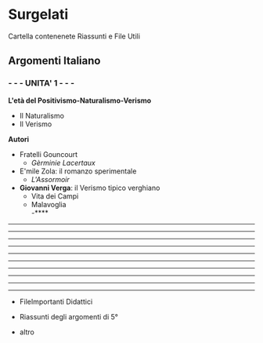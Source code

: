 # Surgelati

Cartella contenenete Riassunti e File Utili

## Argomenti Italiano

### - - -  UNITA' 1 - - - 
**L'età del Positivismo-Naturalismo-Verismo**
- Il Naturalismo
- Il Verismo

**Autori**
- Fratelli Gouncourt
	- *Gèrminie Lacertaux*
- E'mile Zola: il romanzo sperimentale
	- *L'Assormoir*
- **Giovanni Verga**: il Verismo tipico verghiano
	- Vita dei Campi
	- Malavoglia	
-****
****
****
****
****
****
****
****
****
****
****
- FileImportanti Didattici

- Riassunti degli argomenti di 5°

- altro
<!--stackedit_data:
eyJoaXN0b3J5IjpbMjIxNDc1OTMzLDE2ODM4MTA1MTQsLTU0MT
MxMzYyNCwxMzM0Njk1NjMwLC0xNzI4NTE2MzAzLDE3NjA2MjQy
MzcsNDI3ODE4MDkzLC0yNjExMTU0OSwyMTMwMTk1Nzg0XX0=
-->